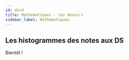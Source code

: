 ```yaml
---
id: doc4
title: Mathématiques - les devoirs
sidebar_label: Mathématiques
---
```


## Les histogrammes des notes aux DS

Bientôt ! 

